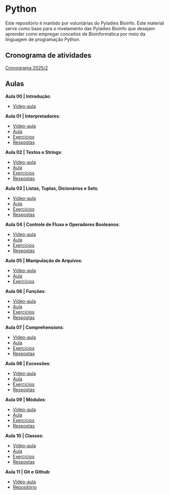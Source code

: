 # Python

Este repositório é mantido por voluntárias do Pyladies Bioinfo. Este material serve como base para o nivelamento das Pyladies Bioinfo que desejam aprender como empregar conceitos de Bioinformática por meio da linguagem de programação Python.

## Cronograma de atividades

[Cronograma 2025/2](cronograma/2025_02.md)

## Aulas

**Aula 00 | Introdução**: 
- [Video-aula](https://youtu.be/ePqNYyfvwG8)

**Aula 01 | Interpretadores**:
- [Video-aula](https://youtu.be/3-1ekac2tWQ) 
- [Aula](class01/class.ipynb)  
- [Exercícios](class01/exercises.ipynb) 
- [Respostas](class01/responses.ipynb)

**Aula 02 | Textos e Strings**: 
- [Video-aula](https://youtu.be/2cJIUFFFVVQ) 
- [Aula](class02/class.ipynb)  
- [Exercícios](class02/exercises.ipynb) 
- [Respostas](class02/responses.ipynb)

**Aula 03 | Listas, Tuplas, Dicionários e Sets**: 
- [Video-aula](https://youtu.be/zb7-9CxZAK8?si=8Xxhn3_fVPSb0FG5)
- [Aula](class03/class.ipynb)  
- [Exercícios](class03/exercises.ipynb) 
- [Respostas](class03/responses.ipynb)

**Aula 04 | Controle de Fluxo e Operadores Booleanos**: 
- [Video-aula](https://youtu.be/i47b6odkN4w) 
- [Aula](class04/class.ipynb)  
- [Exercícios](class04/exercises.ipynb) 
- [Respostas](class04/responses.ipynb)

**Aula 05 | Manipulação de Arquivos**: 
- [Video-aula](https://youtu.be/j83kkHNAdfw) 
- [Aula](class05/class.ipynb)  
- [Exercícios](class05/exercises.ipynb) 

**Aula 06 | Funções**: 
- [Video-aula](https://youtu.be/zLX8bhuBEy8) 
- [Aula](class06/class.ipynb)  
- [Exercícios](class06/exercises.ipynb) 
- [Respostas](class06/responses.ipynb)

**Aula 07 | Comprehensions**: 
- [Video-aula](https://youtu.be/zJPjcThTdnc) 
- [Aula](class07/class.ipynb)  
- [Exercícios](class07/exercises.ipynb) 
- [Respostas](class07/responses.ipynb)

**Aula 08 | Excessões**: 
- [Video-aula](https://youtu.be/ZsQuyk6k3PI) 
- [Aula](class08/class.ipynb)  
- [Exercícios](class08/exercises.ipynb) 
- [Respostas](class08/responses.ipynb)

**Aula 09 | Módulos**: 
- [Video-aula](https://youtu.be/e-QzmH407AI) 
- [Aula](class09/class.ipynb)  
- [Exercícios](class09/exercises.ipynb) 
- [Respostas](class09/responses.ipynb)

**Aula 10 | Classes**: 
- [Video-aula](https://youtu.be/6-ls5JIwXF4) 
- [Aula](class10/class.ipynb)
- [Exercícios](class10/exercises.ipynb) 
- [Respostas](class10/responses.ipynb)

**Aula 11 | Git e Github**: 
- [Video-aula](https://youtu.be/Xhy8-KeJOXo) 
- [Repositório](https://github.com/biopyladies/github)  

